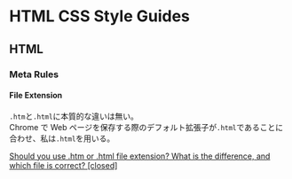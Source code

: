 # HTML CSS Style Guides

## HTML

### Meta Rules

#### File Extension

`.htm`と`.html`に本質的な違いは無い。  
Chrome で Web ページを保存する際のデフォルト拡張子が`.html`であることに合わせ、私は`.html`を用いる。

[Should you use .htm or .html file extension? What is the difference, and which file is correct? [closed]](https://stackoverflow.com/questions/1163738/should-you-use-htm-or-html-file-extension-what-is-the-difference-and-which-f)
